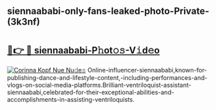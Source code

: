 ## siennaababi-only-fans​-leaked-photo​-Private-(3k3nf)


# <h2><a href="https://mediaupload.pro?title=siennaababi&ref=git">🔗👉 🔴 siennaababi-P𝚑ot𝚘𝚜-V𝚒d𝚎o</a></h2>

[![Corinna Kopf Nue Nu𝚍e𝚜](https://i.imgur.com/0qMVB7G.gif)](https://mediaupload.pro?title=siennaababi&ref=git)
Online-influencer-siennaababi,known-for-publishing-dance-and-lifestyle-content,-including-performances-and-vlogs-on-social-media-platforms.Brilliant-ventriloquist-assistant-siennaababi,celebrated-for-their-exceptional-abilities-and-accomplishments-in-assisting-ventriloquists.  